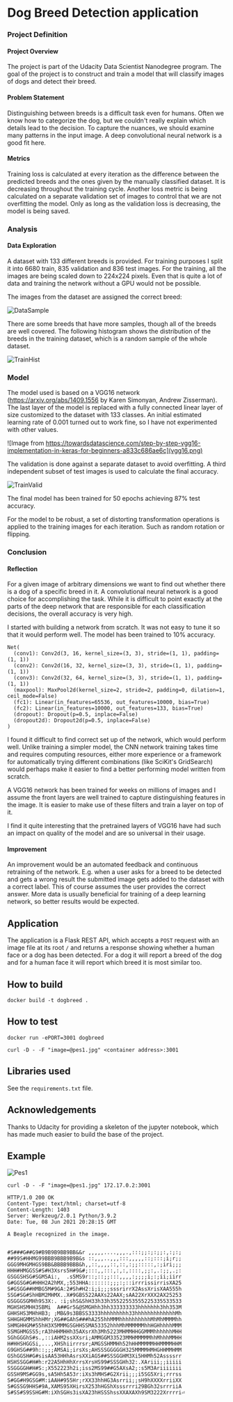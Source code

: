 # Dog Breed Detection application
### Project Definition

#### Project Overview
The project is part of the Udacity Data Scientist Nanodegree program. The goal of the project is to construct and train a model that will classify images of dogs and detect their breed.

#### Problem Statement
Distinguishing between breeds is a difficult task even for humans. Often we know how to categorize the dog, but we couldn't really explain which details lead to the decision. To capture the nuances, we should examine many patterns in the input image. A deep convolutional neural network is a good fit here.

#### Metrics
Training loss is calculated at every iteration as the difference between the predicted breeds and the ones given by the manually classified dataset. It is decreasing throughout the training cycle. Another loss metric is being calculated on a separate validation set of images to control that we are not overfitting the model. Only as long as the validation loss is decreasing, the model is being saved.

### Analysis
#### Data Exploration
A dataset with 133 different breeds is provided. For training purposes I split it into 6680 train, 835 validation and 836 test images. For the training, all the images are being scaled down to 224x224 pixels. Even that is quite a lot of data and training the network without a GPU would not be possible.

The images from the dataset are assigned the correct breed:

![DataSample](data_sample.png)

There are some breeds that have more samples, though all of the breeds are well covered. The following histogram shows the distribution of the breeds in the training dataset, which is a random sample of the whole dataset.

![TrainHist](dog_train_hist.svg)

### Model

The model used is based on a VGG16 network (https://arxiv.org/abs/1409.1556 by Karen Simonyan, Andrew Zisserman). The last layer of the model is replaced with a fully connected linear layer of size customized to the dataset with 133 classes. An initial estimated learning rate of 0.001 turned out to work fine, so I have not experimented with other values.

![Image from https://towardsdatascience.com/step-by-step-vgg16-implementation-in-keras-for-beginners-a833c686ae6c](vgg16.png)

The validation is done against a separate dataset to avoid overfitting. A third independent subset of test images is used to calculate the final accuracy.

![TrainValid](trainvalid.png)

The final model has been trained for 50 epochs achieving 87% test accuracy.

For the model to be robust, a set of distorting transformation operations is applied to the training images for each iteration. Such as random rotation or flipping.

### Conclusion
#### Reflection
For a given image of arbitrary dimensions we want to find out whether there is a dog of a specific breed in it. A convolutional neural network is a good choice for accomplishing the task. While it is difficult to point exactly at the parts of the deep network that are responsible for each classification decisions, the overall accuracy is very high. 

I started with building a network from scratch. It was not easy to tune it so that it would perform well. The model has been trained to 10% accuracy.

```
Net(
  (conv1): Conv2d(3, 16, kernel_size=(3, 3), stride=(1, 1), padding=(1, 1))
  (conv2): Conv2d(16, 32, kernel_size=(3, 3), stride=(1, 1), padding=(1, 1))
  (conv3): Conv2d(32, 64, kernel_size=(3, 3), stride=(1, 1), padding=(1, 1))
  (maxpool): MaxPool2d(kernel_size=2, stride=2, padding=0, dilation=1, ceil_mode=False)
  (fc1): Linear(in_features=65536, out_features=10000, bias=True)
  (fc2): Linear(in_features=10000, out_features=133, bias=True)
  (dropout): Dropout(p=0.5, inplace=False)
  (dropout2d): Dropout2d(p=0.5, inplace=False)
)
```

I found it difficult to find correct set up of the network, which would perform well. Unlike training a simpler model, the CNN network training takes time and requires computing resources, either more experience or a framework for automatically trying different combinations (like SciKit's GridSearch) would perhaps make it easier to find a better performing model written from scratch.

A VGG16 network has been trained for weeks on millions of images and I assume the front layers are well trained to capture distinguishing features in the image. It is easier to make use of these filters and train a layer on top of it.

I find it quite interesting that the pretrained layers of VGG16 have had such an impact on quality of the model and are so universal in their usage.


#### Improvement
An improvement would be an automated feedback and continuous retraining of the network. E.g. when a user asks for a breed to be detected and gets a wrong result the submitted image gets added to the dataset with a correct label. This of course assumes the user provides the correct answer. More data is usually beneficial for training of a deep learning network, so better results would be expected.

## Application
The application is a Flask REST API, which accepts a `POST` request with an image file at its root `/` and returns a response showing whether a human face or a dog has been detected. For a dog it will report a breed of the dog and for a
human face it will report which breed it is most similar too.


## How to build
```docker build -t dogbreed .```

## How to test
```
docker run -ePORT=3001 dogbreed
```
```
curl -D - -F "image=@pes1.jpg" <container address>:3001
```

## Libraries used
See the `requirements.txt` file.

## Acknowledgements
Thanks to Udacity for providing a skeleton of the jupyter notebook, which has made much easier to build the base of the project.

## Example

![Pes1](pes1.jpg)

```curl -D - -F "image=@pes1.jpg" 172.17.0.2:3001```

```
HTTP/1.0 200 OK
Content-Type: text/html; charset=utf-8
Content-Length: 1403
Server: Werkzeug/2.0.1 Python/3.9.2
Date: Tue, 08 Jun 2021 20:28:15 GMT

A Beagle recognized in the image.


#S###G##G9#B9B9B9BB9BB&&r ,,,,,....,,,.,:::;;:;:;;:,:;:;
##99S#HHMG99BBB9BBB9B9B&s ::,,,..,,,:::,,,,,::;:::;i;r;;
GGG9MHGMHGS9BB&BBBB9BBB&h,,::,,,,::,::,:;;:::::,:;iri;;;
HHH#HMGGSS#S#H3Xsrs5H#9&#;:::,,:::,:,:,::::,;;:,.:;;,.;:
GSGGSHSG#SGM5Ai:,  .s5MS9r::;::;;:::,,,,:;;;;i;:;ii;iirr
G#GGSG#G#HHH2A2hMX,;553HHA:::::::;;;:;::irrrissirrisXA25
S#GSGG##HMBG5M#9GA:2#Sh#H2:i;i;;;sssrirrX2AssXrisXAA555h
SSG#SG#ShHBM2MHMX..X#9GBS522AAXs22AAX;sAA22XrXXX2AX25253
GSGGGSGMHh9S3X:. :i;shS&ShH33h33h35522553555225335533533
MGHSHSMHH3SBMi  A##Gr5&@SMGHhh3hh333333333hhhhhhh3hh353M
GHHSHS3MHhHB3; ;MB&9s3BBSS3333hhhhhhhhh33hhhhhhhhhhhhhMh
SHHGHGMMShhHMr;XG##GAhS###hA255hhMMMhhhhhhhhhhMhMhMMMMhh
SHMGHHGM#55hH3X5MMMGSGHHSSMA53352hhhMhMMMMMMhhHGHhhhhMMM
SSMGHMGSS5;rA3hHHMHHh35AXsrXh3Mh5223MHMMHHGGMMMhhhhhhMHH
SGhGGGhS#s.,::iAHM2ssXXsri;AMMGGM33523MMHMMMMMhhMhhhMMHH
H#HHSHGGSi,...,XHShiirrrsr;AMGSSHMMHh52hHHMMMMMHHMMMMHHM
G9GHSG##9h::;;;AMSAi;irsXs;AHSSSGGGGGH325MMMMHMHGHHMMHMM
GShGGSH#G#sisAA53HHhAsrsXXiAGS##SSSGGHM3Xi5HHMh52Assssrr
HSHSSGG#H#h:r22A5HhHhXrrsXrsHS99#SSSGHh32:.XAriii;;iiiii
SSGGGGH#H#S:;X552223h2i;iss2MS99##G5AXsA2;:s5M3Ariiiiiii
GSSH9MS#GG9s,sA5Hh5A53r:iXs3hMHS#G2Xrii;;;i5SG5Xri;rrrss
S#GG#H9GSG#M:iAAH#955Hr;rXX33hhHG3Asrrii;;sH9hXXXXrriiXX
S#GSSG9HHS#9A,XAMS95XHirsX253hHGShXsssrrri29BGh32srrriiA
S#SS#S9SSHG#M:iXhSGHs3isXA23hHSSShssXXAXAXh9SM3222Xrrrri⏎
```
